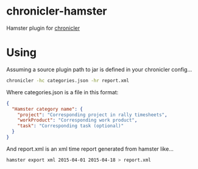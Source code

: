 # chronicler-hamster
Hamster plugin for [chronicler](https://github.com/alechenninger/chronicler)

# Using

Assuming a source plugin path to jar is defined in your chronicler config...

```bash
chronicler -hc categories.json -hr report.xml
```

Where categories.json is a file in this format:

```json
{
  "Hamster category name": {
    "project": "Corresponding project in rally timesheets",
    "workProduct": "Corresponding work product",
    "task": "Corresponding task (optional)"
  }
}
```

And report.xml is an xml time report generated from hamster like...

```bash
hamster export xml 2015-04-01 2015-04-18 > report.xml
```
